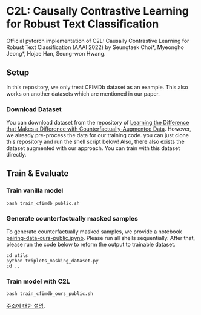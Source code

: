 # C2L: Causally Contrastive Learning for Robust Text Classification
Official pytorch implementation of C2L: Causally Contrastive Learning for Robust Text Classification (AAAI 2022) by Seungtaek Choi*, Myeongho Jeong*, Hojae Han, Seung-won Hwang.

## Setup
In this repository, we only treat CFIMDb dataset as an example. This also works on another datasets which are mentioned in our paper.
### Download Dataset
You can download dataset from the repository of [Learning the Difference that Makes a Difference with Counterfactually-Augmented Data](https://github.com/acmi-lab/counterfactually-augmented-data).
However, we already pre-process the data for our training code. you can just clone this repository and run the shell script below!
Also, there also exists the dataset augmented with our approach. You can train with this dataset directly.

## Train & Evaluate
### Train vanilla model
```
bash train_cfimdb_public.sh
```
### Generate counterfactually masked samples
To generate counterfactually masked samples, we provide a notebook [pairing-data-ours-public.ipynb](https://github.com/hist0613/counterfactual-robustness/blob/public_clean_code/pairing-data-ours-public.ipynb). Please run all shells sequentially. After that, please run the code below to reform the output to trainable dataset.
```
cd utils
python triplets_masking_dataset.py
cd ..
```
### Train model with C2L
```
bash train_cfimdb_ours_public.sh
```

[주소에 대한 설명](http://www.google.co.kr).

